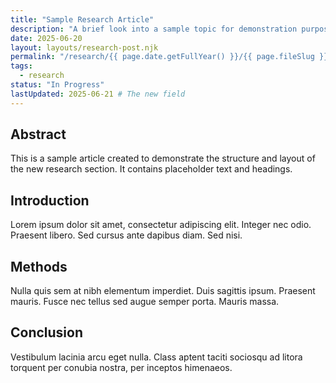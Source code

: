 ```yaml
---
title: "Sample Research Article"
description: "A brief look into a sample topic for demonstration purposes."
date: 2025-06-20
layout: layouts/research-post.njk
permalink: "/research/{{ page.date.getFullYear() }}/{{ page.fileSlug }}/"
tags:
  - research
status: "In Progress"
lastUpdated: 2025-06-21 # The new field
---
```


## Abstract

This is a sample article created to demonstrate the structure and layout of the new research section. It contains placeholder text and headings.

## Introduction

Lorem ipsum dolor sit amet, consectetur adipiscing elit. Integer nec odio. Praesent libero. Sed cursus ante dapibus diam. Sed nisi.

## Methods

Nulla quis sem at nibh elementum imperdiet. Duis sagittis ipsum. Praesent mauris. Fusce nec tellus sed augue semper porta. Mauris massa.

## Conclusion

Vestibulum lacinia arcu eget nulla. Class aptent taciti sociosqu ad litora torquent per conubia nostra, per inceptos himenaeos.